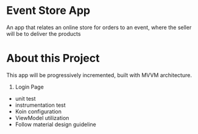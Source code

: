 # Event Store App
An app that relates an online store for orders to an event, where the seller will be to deliver the products

# About this Project
This app will be progressively incremented, built with MVVM architecture.

1. Login Page
  - unit test
  - instrumentation test
  - Koin configuration
  - ViewModel utilization
  - Follow material design guideline
